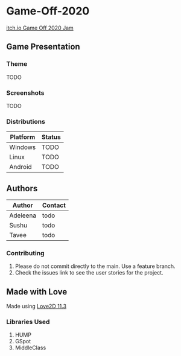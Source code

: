 # Game-Off-2020
[itch.io Game Off 2020 Jam](https://itch.io/jam/game-off-2020)

## Game Presentation

### Theme
TODO

### Screenshots
TODO

### Distributions 

Platform | Status
-------- | --------
Windows  | TODO 
Linux    | TODO
Android  | TODO

## Authors

Author | Contact
------------ | -------------
Adeleena | todo
Sushu | todo
Tavee | todo

### Contributing

1. Please do not commit directly to the main. Use a feature branch.
2. Check the issues link to see the user stories for the project.

## Made with Love

Made using [Love2D 11.3](https://love2d.org)

### Libraries Used

1. HUMP
2. GSpot
3. MiddleClass

